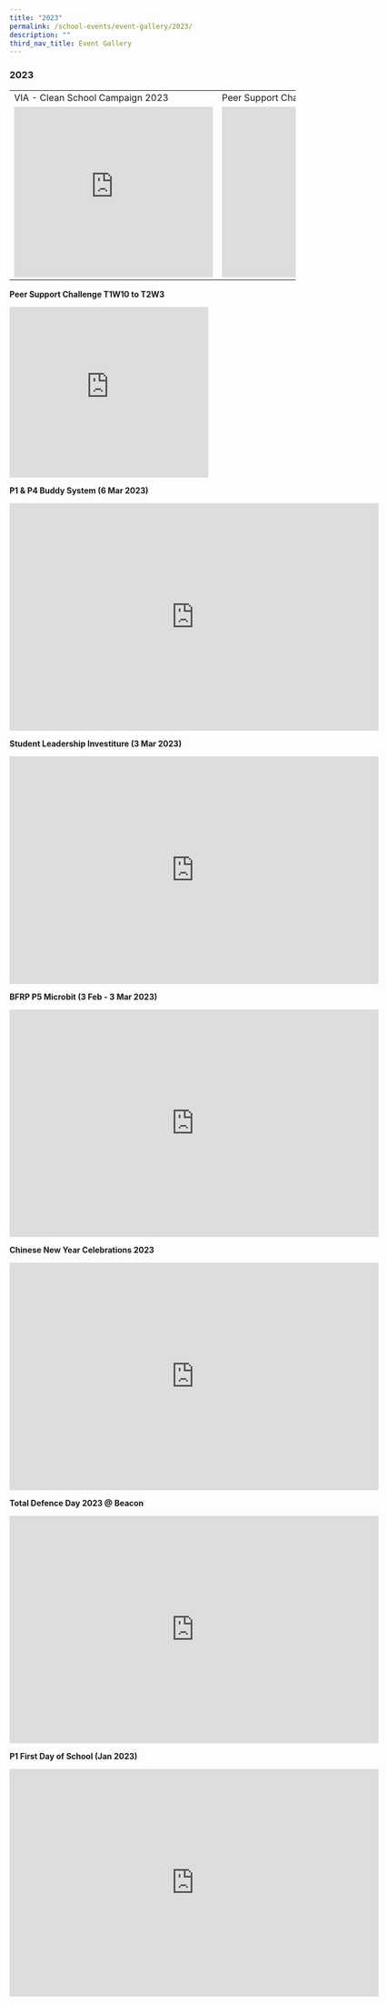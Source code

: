 ```yaml
---
title: "2023"
permalink: /school-events/event-gallery/2023/
description: ""
third_nav_title: Event Gallery
---
```

### 2023

<table style="width:100%">
  <tbody><tr>
    <td>VIA - Clean School Campaign 2023</td>
    <td>Peer Support Challenge T1W10 to T2W3</td>
  </tr>
  <tr>
    <td><iframe allowfullscreen="true" height="300" width="350" frameborder="0" src="https://docs.google.com/presentation/d/e/2PACX-1vQzPKl0c8dXFLj-tIFwuArIgrzg6Fo9lA4Y2kp2sIKcrlQDTgMrXrVeCKcD6oe6HxkiE18Ak6Y6F3QN/embed?start=false&amp;loop=false&amp;delayms=3000"></iframe></td>
    <td><iframe src="https://docs.google.com/presentation/d/e/2PACX-1vS4GYWZ-1MAKBcETOhlyVfY5A3mLYFqki46a3gqd4tSyEjhm6DeXqWBGaVEJcFxsbi6keR4wad36wRC/embed?start=false&amp;loop=false&amp;delayms=3000" frameborder="0" width="350" height="300" allowfullscreen="true"></iframe></td>
  </tr>
</tbody></table>





**Peer Support Challenge T1W10 to T2W3**
<iframe src="https://docs.google.com/presentation/d/e/2PACX-1vS4GYWZ-1MAKBcETOhlyVfY5A3mLYFqki46a3gqd4tSyEjhm6DeXqWBGaVEJcFxsbi6keR4wad36wRC/embed?start=false&amp;loop=false&amp;delayms=3000" frameborder="0" width="350" height="300" allowfullscreen="true"></iframe>


**P1 &amp; P4 Buddy System (6 Mar 2023)**
<iframe src="https://docs.google.com/presentation/d/e/2PACX-1vQ4-3GTE8nnCMvEoV7m0JYvhYrSVoV1glusLZrea4obbKML-igJcw2kNX3M6TF_z9qQud5G_jc8f4mv/embed?start=false&amp;loop=false&amp;delayms=3000" frameborder="0" width="650" height="400" allowfullscreen="true"></iframe>


**Student Leadership Investiture (3 Mar 2023)**
<iframe src="https://docs.google.com/presentation/d/e/2PACX-1vQk5XWv-g0kH6lyUguov2qsenWcK-GNG_Z5d2HdPtGsTxNZ9Eqgr5qwLhX1lzoBCfHlPj9g8L3WI4nF/embed?start=false&amp;loop=false&amp;delayms=3000" frameborder="0" width="650" height="400" allowfullscreen="true"></iframe>


**BFRP P5 Microbit (3 Feb - 3 Mar 2023)**
<iframe allowfullscreen="true" height="400" width="650" frameborder="0" src="https://docs.google.com/presentation/d/e/2PACX-1vRKD6XtWjc3CX94CxouBTokQ8Cy4aYPpjb0Fhx5oJTxE1Pf6TQZNVVNElz7L-M7elQHqEG4u-YSTYv-/embed?start=false&amp;loop=false&amp;delayms=3000"></iframe>


**Chinese New Year Celebrations 2023**
<iframe src="https://docs.google.com/presentation/d/e/2PACX-1vQXppAQwNXxTYIoKWwTu0bfD3UJemTBPXvYwq_8h2x-X6CJ64hF2isCjjWq5l3vTB-wwlJCyA0GwLOr/embed?start=false&amp;loop=false&amp;delayms=3000" frameborder="0" width="650" height="400" allowfullscreen="true"></iframe>


**Total Defence Day 2023 @ Beacon**
<iframe src="https://docs.google.com/presentation/d/e/2PACX-1vQQ1MPnsH5e2Ik5lQ_Jt9CzVldiHltBnmDfjJIJfla0YQJoYrX1cTXxnxai17eD1VEnXHo7Cbz7yWu6/embed?start=false&amp;loop=false&amp;delayms=3000" frameborder="0" width="650" height="400" allowfullscreen="true"></iframe>


**P1 First Day of School (Jan 2023)**
<iframe allowfullscreen="true" height="400" width="650" frameborder="0" src="https://docs.google.com/presentation/d/e/2PACX-1vTpG_VHxfhBrGk5trvj8ksYN0XN1Dj_zXQTcJRLpHrGV9d0n_nKPBO9GhnPB2zMhbLWARRe-Avxtypl/embed?start=false&amp;loop=false&amp;delayms=3000"></iframe>